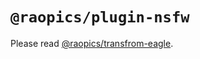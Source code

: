 # `@raopics/plugin-nsfw`

Please read [@raopics/transfrom-eagle](https://www.npmjs.com/package/@raopics/transform-eagle).
